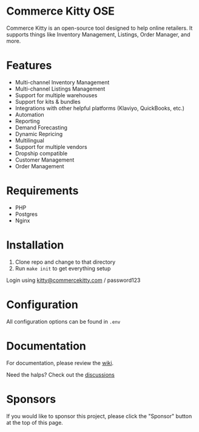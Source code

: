 Commerce Kitty OSE
==================

Commerce Kitty is an open-source tool designed to help online retailers. It
supports things like Inventory Management, Listings, Order Manager, and more.

# Features

* Multi-channel Inventory Management
* Multi-channel Listings Management
* Support for multiple warehouses
* Support for kits & bundles
* Integrations with other helpful platforms (Klaviyo, QuickBooks, etc.)
* Automation
* Reporting
* Demand Forecasting
* Dynamic Repricing
* Multilingual
* Support for multiple vendors
* Dropship compatible
* Customer Management
* Order Management

# Requirements

* PHP
* Postgres
* Nginx

# Installation

1. Clone repo and change to that directory
2. Run `make init` to get everything setup

Login using kitty@commercekitty.com / password123

# Configuration

All configuration options can be found in `.env`

# Documentation

For documentation, please review the [wiki](https://github.com/CommerceKitty/commercekitty-ose/wiki).

Need the halps? Check out the [discussions](https://github.com/CommerceKitty/commercekitty-ose/discussions)

# Sponsors

If you would like to sponsor this project, please click the "Sponsor" button at
the top of this page.
